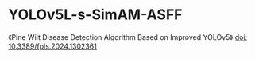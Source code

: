 # YOLOv5L-s-SimAM-ASFF
《Pine Wilt Disease Detection Algorithm Based on Improved YOLOv5》
[doi: 10.3389/fpls.2024.1302361](https://doi.org/10.3389/fpls.2024.1302361)
